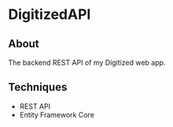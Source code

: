 # DigitizedAPI

## About
The backend REST API of my Digitized web app.

## Techniques
- REST API
- Entity Framework Core
